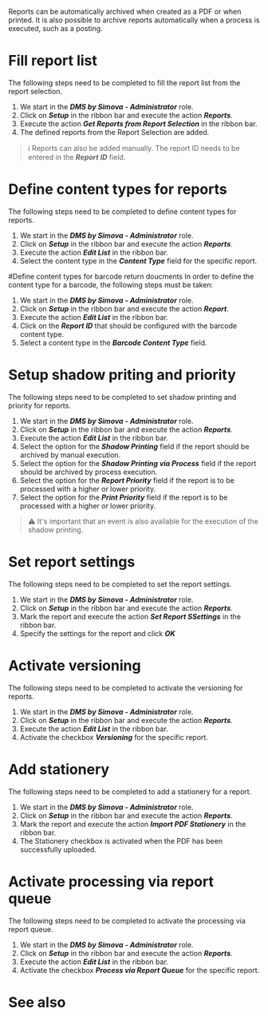 

Reports can be automatically archived when created as a PDF or when printed. It is also possible to archive reports automatically when a process is executed, such as a posting.

# Fill report list
The following steps need to be completed to fill the report list from the report selection.

1. We start in the _**DMS by Simova - Administrator**_ role.
2. Click on _**Setup**_ in the ribbon bar and execute the action _**Reports**_.
3. Execute the action _**Get Reports from Report Selection**_ in the ribbon bar.
4. The defined reports from the Report Selection are added.

> :information_source: Reports can also be added manually. The report ID needs to be entered in the _**Report ID**_ field.

# Define content types for reports
The following steps need to be completed to define content types for reports.

1. We start in the _**DMS by Simova - Administrator**_ role.
2. Click on _**Setup**_ in the ribbon bar and execute the action _**Reports**_.
3. Execute the action _**Edit List**_ in the ribbon bar.
4. Select the content type in the _**Content Type**_ field for the specific report.

#Define content types for barcode return doucments
In order to define the content type for a barcode, the following steps must be taken:

1. We start in the ***DMS by Simova - Administrator*** role.
2. Click on ***Setup*** in the ribbon bar and execute the action ***Report***.
3. Execute the action ***Edit List*** in the ribbon bar.
4. Click on the ***Report ID*** that should be configured with the barcode content type.
5. Select a content type in the ***Barcode Content Type*** field.

# Setup shadow priting and priority
The following steps need to be completed to set shadow printing and priority for reports.

1. We start in the _**DMS by Simova - Administrator**_ role.
2. Click on _**Setup**_ in the ribbon bar and execute the action _**Reports**_.
3. Execute the action _**Edit List**_ in the ribbon bar.
4. Select the option for the _**Shadow Printing**_ field if the report should be archived by manual execution.
5. Select the option for the _**Shadow Printing via Process**_ field if the report should be archived by process execution.
6. Select the option for the _**Report Priority**_ field if the report is to be processed with a higher or lower priority.
7. Select the option for the _**Print Priority**_ field if the report is to be processed with a higher or lower priority.

> :warning: It's important that an event is also available for the execution of the shadow printing.

# Set report settings
The following steps need to be completed to set the report settings.

1. We start in the _**DMS by Simova - Administrator**_ role.
2. Click on _**Setup**_ in the ribbon bar and execute the action _**Reports**_.
3. Mark the report and execute the action _**Set Report SSettings**_ in the ribbon bar.
4. Specify the settings for the report and click _**OK**_

# Activate versioning
The following steps need to be completed to activate the versioning for reports.

1. We start in the _**DMS by Simova - Administrator**_ role.
2. Click on _**Setup**_ in the ribbon bar and execute the action _**Reports**_.
3. Execute the action _**Edit List**_ in the ribbon bar.
4. Activate the checkbox _**Versioning**_ for the specific report.

# Add stationery
The following steps need to be completed to add a stationery for a report.

1. We start in the _**DMS by Simova - Administrator**_ role.
2. Click on _**Setup**_ in the ribbon bar and execute the action _**Reports**_.
3. Mark the report and execute the action _**Import PDF Stationery**_ in the ribbon bar.
4. The Stationery checkbox is activated when the PDF has been successfully uploaded.

# Activate processing via report queue
The following steps need to be completed to activate the processing via report queue.

1. We start in the _**DMS by Simova - Administrator**_ role.
2. Click on _**Setup**_ in the ribbon bar and execute the action _**Reports**_.
3. Execute the action _**Edit List**_ in the ribbon bar.
4. Activate the checkbox _**Process via Report Queue**_ for the specific report.

# See also